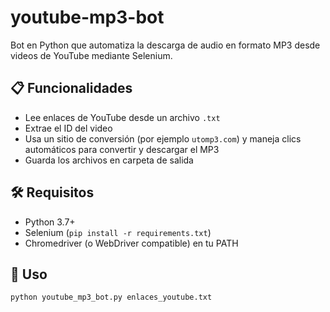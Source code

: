 # youtube-mp3-bot

Bot en Python que automatiza la descarga de audio en formato MP3 desde videos de YouTube mediante Selenium.

## 📋 Funcionalidades

- Lee enlaces de YouTube desde un archivo `.txt`
- Extrae el ID del video
- Usa un sitio de conversión (por ejemplo `utomp3.com`) y maneja clics automáticos para convertir y descargar el MP3
- Guarda los archivos en carpeta de salida

## 🛠 Requisitos

- Python 3.7+
- Selenium (`pip install -r requirements.txt`)
- Chromedriver (o WebDriver compatible) en tu PATH

## 🚀 Uso

```bash
python youtube_mp3_bot.py enlaces_youtube.txt
